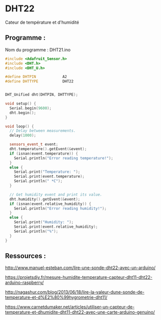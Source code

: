 # DHT22
Cateur de température et d'humidité

## Programme :

Nom du programme : DHT21.ino
```C++
#include <Adafruit_Sensor.h>
#include <DHT.h>
#include <DHT_U.h>

#define DHTPIN            A2
#define DHTTYPE           DHT22


DHT_Unified dht(DHTPIN, DHTTYPE);

void setup() {
  Serial.begin(9600);
  dht.begin();
}

void loop() {
  // Delay between measurements.
  delay(1000);

  sensors_event_t event;  
  dht.temperature().getEvent(&event);
  if (isnan(event.temperature)) {
    Serial.println("Error reading temperature!");
  }
  else {
    Serial.print("Temperature: ");
    Serial.print(event.temperature);
    Serial.println(" *C");
  }

  // Get humidity event and print its value.
  dht.humidity().getEvent(&event);
  if (isnan(event.relative_humidity)) {
    Serial.println("Error reading humidity!");
  }
  else {
    Serial.print("Humidity: ");
    Serial.print(event.relative_humidity);
    Serial.println("%");
  }
}
```
## Ressources :

http://www.manuel-esteban.com/lire-une-sonde-dht22-avec-un-arduino/

https://projetsdiy.fr/mesure-humidite-temperature-capteur-dht11-dht22-arduino-raspberry/

http://nagashur.com/blog/2013/06/18/lire-la-valeur-dune-sonde-de-temperature-et-d%E2%80%99hygrometrie-dht11/

https://www.carnetdumaker.net/articles/utiliser-un-capteur-de-temperature-et-dhumidite-dht11-dht22-avec-une-carte-arduino-genuino/
